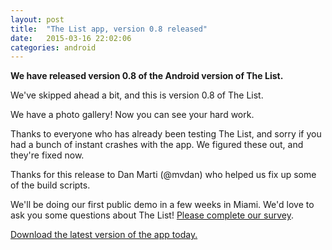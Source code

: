 ```yaml
---
layout: post
title:  "The List app, version 0.8 released"
date:   2015-03-16 22:02:06
categories: android
---
```

**We have released version 0.8 of the Android version of The List.**

We've skipped ahead a bit, and this is version 0.8 of The List.

We have a photo gallery! Now you can see your hard work.

Thanks to everyone who has already been testing The List, and sorry if
you had a bunch of instant crashes with the app. We figured these out,
and they're fixed now.

Thanks for this release to Dan Marti (@mvdan) who helped us fix up
some of the build scripts.

We'll be doing our first public demo in a few weeks in Miami. We'd love to ask you some questions about The List! [Please complete our survey](http://goo.gl/YN5C5P).

<a class="btn btn-lg btn-success" href="/beta/">Download the latest version of the app today.</a>
